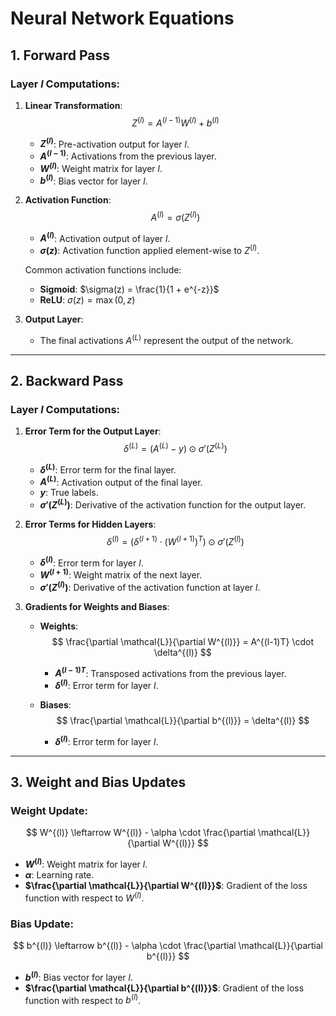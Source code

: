 
# Neural Network Equations

## 1. **Forward Pass**

### **Layer $l$ Computations:**

1. **Linear Transformation**:
   $$
   Z^{(l)} = A^{(l-1)} W^{(l)} + b^{(l)}
   $$
   - **$Z^{(l)}$**: Pre-activation output for layer $l$.
   - **$A^{(l-1)}$**: Activations from the previous layer.
   - **$W^{(l)}$**: Weight matrix for layer $l$.
   - **$b^{(l)}$**: Bias vector for layer $l$.

2. **Activation Function**:
   $$
   A^{(l)} = \sigma(Z^{(l)})
   $$
   - **$A^{(l)}$**: Activation output of layer $l$.
   - **$\sigma(z)$**: Activation function applied element-wise to $Z^{(l)}$.

   Common activation functions include:
   - **Sigmoid**: $\sigma(z) = \frac{1}{1 + e^{-z}}$
   - **ReLU**: $\sigma(z) = \max(0, z)$

3. **Output Layer**:
   - The final activations $A^{(L)}$ represent the output of the network.

---

## 2. **Backward Pass**

### **Layer $l$ Computations:**

1. **Error Term for the Output Layer**:
   $$
   \delta^{(L)} = (A^{(L)} - y) \odot \sigma'(Z^{(L)})
   $$
   - **$\delta^{(L)}$**: Error term for the final layer.
   - **$A^{(L)}$**: Activation output of the final layer.
   - **$y$**: True labels.
   - **$\sigma'(Z^{(L)})$**: Derivative of the activation function for the output layer.

2. **Error Terms for Hidden Layers**:
   $$
   \delta^{(l)} = \left( \delta^{(l+1)} \cdot (W^{(l+1)})^T \right) \odot \sigma'(Z^{(l)})
   $$
   - **$\delta^{(l)}$**: Error term for layer $l$.
   - **$W^{(l+1)}$**: Weight matrix of the next layer.
   - **$\sigma'(Z^{(l)})$**: Derivative of the activation function at layer $l$.

3. **Gradients for Weights and Biases**:

   - **Weights**:
     $$
     \frac{\partial \mathcal{L}}{\partial W^{(l)}} = A^{(l-1)T} \cdot \delta^{(l)}
     $$
     - **$A^{(l-1)T}$**: Transposed activations from the previous layer.
     - **$\delta^{(l)}$**: Error term for layer $l$.

   - **Biases**:
     $$
     \frac{\partial \mathcal{L}}{\partial b^{(l)}} = \delta^{(l)}
     $$
     - **$\delta^{(l)}$**: Error term for layer $l$.

---

## 3. **Weight and Bias Updates**

### **Weight Update**:
$$
W^{(l)} \leftarrow W^{(l)} - \alpha \cdot \frac{\partial \mathcal{L}}{\partial W^{(l)}}
$$
- **$W^{(l)}$**: Weight matrix for layer $l$.
- **$\alpha$**: Learning rate.
- **$\frac{\partial \mathcal{L}}{\partial W^{(l)}}$**: Gradient of the loss function with respect to $W^{(l)}$.

### **Bias Update**:
$$
b^{(l)} \leftarrow b^{(l)} - \alpha \cdot \frac{\partial \mathcal{L}}{\partial b^{(l)}}
$$
- **$b^{(l)}$**: Bias vector for layer $l$.
- **$\frac{\partial \mathcal{L}}{\partial b^{(l)}}$**: Gradient of the loss function with respect to $b^{(l)}$.